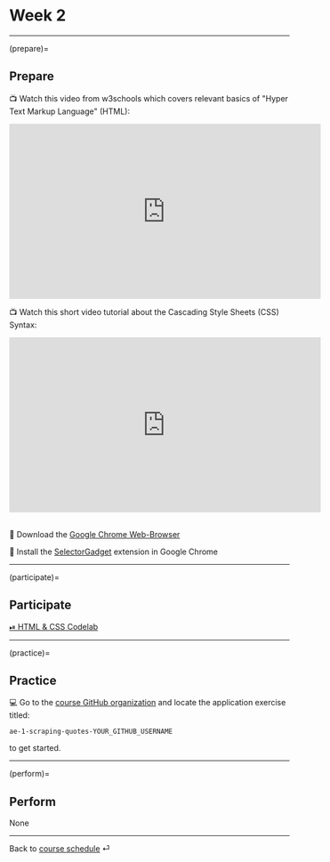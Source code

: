 # Week 2


---

(prepare)=
## Prepare

📺  Watch this video from w3schools which covers relevant basics of "Hyper Text Markup Language" (HTML): 

<iframe width="560" height="315" src="https://www.youtube-nocookie.com/embed/ewZ_YWbIWXI" title="YouTube video player" frameborder="0" allow="accelerometer; autoplay; clipboard-write; encrypted-media; gyroscope; picture-in-picture" allowfullscreen></iframe>

<br>

📺  Watch this short video tutorial about the Cascading Style Sheets (CSS) Syntax:  

<iframe width="560" height="315" src="https://www.youtube-nocookie.com/embed/QqmCs2UTS8s" title="YouTube video player" frameborder="0" allow="accelerometer; autoplay; clipboard-write; encrypted-media; gyroscope; picture-in-picture" allowfullscreen></iframe>


<br>
<br>


💾 Download the [Google Chrome Web-Browser](https://www.google.com/intl/de_de/chrome/)

💾 Install the [SelectorGadget](https://chrome.google.com/webstore/detail/selectorgadget/mhjhnkcfbdhnjickkkdbjoemdmbfginb) extension in Google Chrome


---

(participate)=
## Participate

[⏯ HTML & CSS Codelab](https://kirenz.github.io/codelabs/codelabs/webscraping/#0)


---

(practice)=
## Practice

💻 Go to the [course GitHub organization](https://github.com/orgs/om2-ws22/repositories) and locate the application exercise titled:

`ae-1-scraping-quotes-YOUR_GITHUB_USERNAME` 

to get started.

---

(perform)=
## Perform

None


---

Back to [course schedule](../docs/course-schedule.md) ⏎
